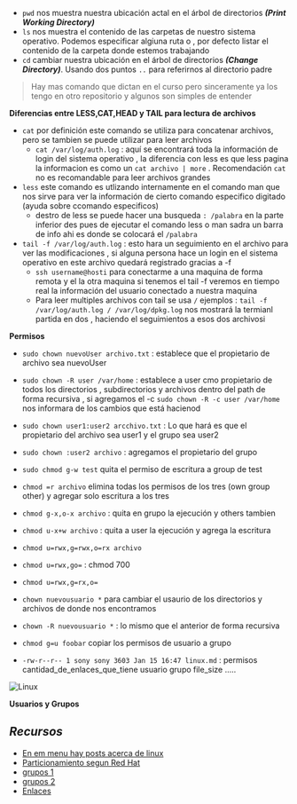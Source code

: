 - `pwd` nos muestra nuestra ubicación actal en el árbol de directorios ***(Print  Working Directory)***
- `ls` nos muestra el contenido de las carpetas de nuestro sistema operativo. Podemos especificar algiuna ruta o , por defecto
  listar el contenido  de la carpeta donde estemos trabajando
- `cd` cambiar nuestra ubicación en el árbol de directorios ***(Change Directory)***. Usando dos puntos `..` para referirnos al directorio padre

> Hay mas comando que dictan en el curso pero sinceramente ya los tengo en otro repositorio y algunos son simples de entender

**Diferencias entre LESS,CAT,HEAD y TAIL para lectura de archivos**

- `cat` por definición este comando se utiliza para concatenar archivos, pero se tambien se puede utilizar para leer archivos
    - `cat /var/log/auth.log` : aquí se encontrará toda la información de login del sistema operativo , la diferencia con less es
        que less pagina la informacion es como un `cat archivo | more` . Recomendación `cat` no es recomandable para leer archivos
        grandes
- `less` este comando es utlizando internamente en el comando man que nos sirve para ver la información de cierto comando especifico
    digitado (ayuda sobre ccomando especificos)
    - destro de less se puede hacer una busqueda `: /palabra` en la parte inferior des pues de ejecutar el comando less o man
      sadra un barra de info ahi es donde se colocará el `/palabra`
- `tail -f /var/log/auth.log` : esto hara un seguimiento en el archivo para ver las modificaciones , si alguna persona hace un login
    en el sistema operativo en este archivo quedará registrado gracias a -f
    - `ssh username@hosti` para conectarme a una maquina de forma remota y el la otra maquina si tenemos el tail -f veremos en tiempo real
     la información del usuario conectado a nuestra maquina
    - Para leer multiples archivos con tail se usa `/` ejemplos : `tail -f /var/log/auth.log / /var/log/dpkg.log` nos mostrará la termianl partida
     en dos , haciendo el seguimientos a esos dos archivosi

**Permisos**

- `sudo chown nuevoUser archivo.txt` : establece que el propietario de archivo sea nuevoUser
- `sudo chown -R user /var/home` : establece a user cmo propietario de todos los directorios , subdirectorios y archivos dentro del path
  de forma recursiva , si agregamos el -c `sudo chown -R -c user /var/home` nos informara de los cambios que está hacienod
- `sudo chown user1:user2 arcchivo.txt` : Lo que hará es que el propietario del archivo sea user1 y el grupo sea user2
- `sudo chown :user2 archivo`  : agregamos el propietario del grupo
- `sudo chmod g-w test` quita el permiso de escritura a group de test
- `chmod =r archivo` elimina todas los permisos de los tres (own group other) y agregar solo escritura a los tres
- `chmod g-x,o-x archivo` : quita en grupo la ejecución y others tambien
- `chmod u-x+w archivo` : quita a user la ejecución y agrega la escritura
- `chmod u=rwx,g=rwx,o=rx archivo`
- `chmod u=rwx,go=` : chmod 700
- `chmod u=rwx,g=rx,o=`
- `chown nuevousuario *` para cambiar el usaurio de los directorios y archivos de donde nos encontramos
- `chown -R nuevousuario *` : lo mismo que el anterior de forma recursiva
- `chmod g=u foobar` copiar los permisos de usuario a grupo  

- `-rw-r--r-- 1 sony sony 3603 Jan 15 16:47 linux.md` : permisos cantidad_de_enlaces_que_tiene usuario grupo file_size .....

![Linux](https://blogcitochia.files.wordpress.com/2017/03/arbol-linux.png?w=775)

**Usuarios y Grupos**

## *Recursos* 

- [En em menu hay posts acerca de linux](https://santi-gf.github.io/)
- [Particionamiento segun Red Hat](https://access.redhat.com/documentation/es-es/red_hat_enterprise_linux/6/html/installation_guide/s2-diskpartrecommend-x86)
- [grupos 1](https://eltallerdelbit.com/usuarios-grupos-linux/)
- [grupos 2](https://expertosdelinux.com/anadir-usuario-grupo-linux/)
- [Enlaces](https://geekland.eu/que-son-para-que-sirven-enlaces-duros-y-simbolicos/)
